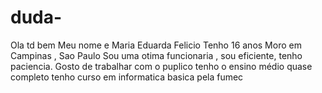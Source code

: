 # duda-
Ola td bem
Meu nome e Maria Eduarda Felicio
Tenho 16 anos 
Moro em Campinas , Sao Paulo
Sou uma otima funcionaria , sou eficiente, tenho paciencia. Gosto de trabalhar com o puplico 
tenho o ensino médio quase completo 
tenho curso em informatica basica pela fumec 
